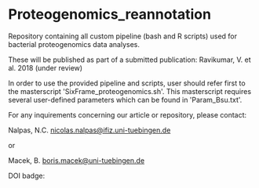 # Proteogenomics_reannotation

Repository containing all custom pipeline (bash and R scripts) used for bacterial proteogenomics data analyses.

These will be published as part of a submitted publication:
Ravikumar, V. et al. 2018 (under review)


In order to use the provided pipeline and scripts, user should refer first to the masterscript 'SixFrame_proteogenomics.sh'.
This masterscript requires several user-defined parameters which can be found in 'Param_Bsu.txt'.


For any inquirements concerning our article or repository, please contact:

Nalpas, N.C.
nicolas.nalpas@ifiz.uni-tuebingen.de

or

Macek, B.
boris.macek@uni-tuebingen.de

DOI badge: 
